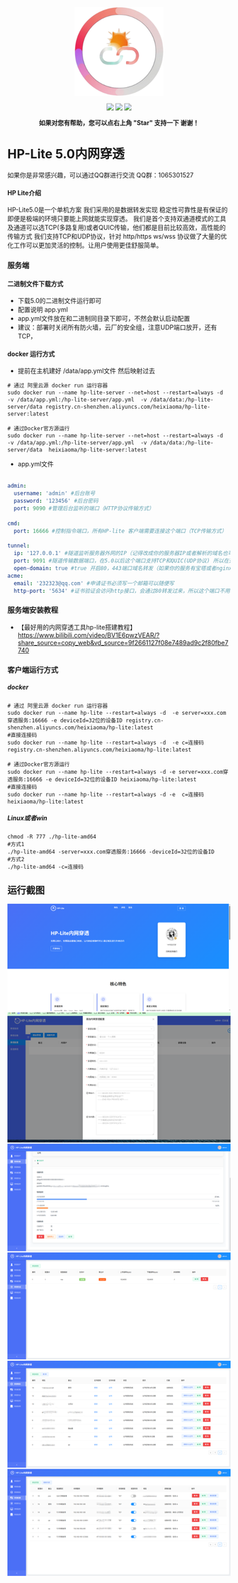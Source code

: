 <p align="center">
<img src="/doc/img/logo.png" width="200" />
</p>
<p align="center">
    <a >
        <img src="https://img.shields.io/badge/hp_lite-5.0-red.svg?style=flat" />
    </a>
   <a >
        <img src="https://img.shields.io/badge/QQ群-1065301527-blue.svg?style=flat" />
    </a>
    <a >
        <img src="https://img.shields.io/badge/Licence-MIT-green.svg?style=flat" />
    </a>

<p align="center">    
    <b>如果对您有帮助，您可以点右上角 "Star" 支持一下 谢谢！</b>
</p>

# HP-Lite 5.0内网穿透

如果你是非常感兴趣，可以通过QQ群进行交流
QQ群：1065301527

#### HP Lite介绍
HP-Lite5.0是一个单机方案
我们采用的是数据转发实现 稳定性可靠性是有保证的即便是极端的环境只要能上网就能实现穿透。
我们是首个支持双通道模式的工具及通道可以选TCP(多路复用)或者QUIC传输，他们都是目前比较高效，高性能的传输方式
我们支持TCP和UDP协议，针对 http/https ws/wss 协议做了大量的优化工作可以更加灵活的控制。让用户使用更佳舒服简单。


### 服务端

#### 二进制文件下载方式
- 下载5.0的二进制文件运行即可
- 配置说明 app.yml
- app.yml文件放在和二进制同目录下即可，不然会默认启动配置
- 建议：部署时关闭所有防火墙，云厂的安全组，注意UDP端口放开，还有TCP，

#### docker 运行方式
- 提前在主机建好 /data/app.yml文件 然后映射过去
```shell
# 通过 阿里云源 docker run 运行容器
sudo docker run --name hp-lite-server --net=host --restart=always -d  -v /data/app.yml:/hp-lite-server/app.yml  -v /data/data:/hp-lite-server/data registry.cn-shenzhen.aliyuncs.com/heixiaoma/hp-lite-server:latest

# 通过Docker官方源运行
sudo docker run --name hp-lite-server --net=host --restart=always -d  -v /data/app.yml:/hp-lite-server/app.yml  -v /data/data:/hp-lite-server/data  heixiaoma/hp-lite-server:latest
```


- app.yml文件
```yaml

admin:
  username: 'admin' #后台账号
  password: '123456' #后台密码
  port: 9090 #管理后台监听的端口（HTTP协议传输方式）

cmd:
  port: 16666 #控制指令端口，所有HP-lite 客户端需要连接这个端口（TCP传输方式）

tunnel:
  ip: '127.0.0.1' #隧道监听服务器外网的IP（记得改成你的服务器IP或者解析的域名也可以）
  port: 9091 #隧道传输数据端口，在5.0以后这个端口支持TCP和QUIC(UDP协议) 所以在开放端口时要给TCP和UDP权限
  open-domain: true #true 开启80，443端口域名转发（如果你的服务有宝塔或者nginx等，端口多半是被用了），false 关闭
acme:
  email: '232323@qq.com' #申请证书必须写一个邮箱可以随便写
  http-port: '5634' #证书验证会访问http接口，会通过80转发过来，所以这个端口不用暴露外网
```

### 服务端安装教程
- 【最好用的内网穿透工具hp-lite搭建教程】 https://www.bilibili.com/video/BV1E6pwzVEAR/?share_source=copy_web&vd_source=9f2661127f08e7489ad9c2f80fbe7740


### 客户端运行方式
##### docker
```shell
# 通过 阿里云源 docker run 运行容器
sudo docker run --name hp-lite --restart=always -d  -e server=xxx.com穿透服务:16666 -e deviceId=32位的设备ID registry.cn-shenzhen.aliyuncs.com/heixiaoma/hp-lite:latest
#直接连接码
sudo docker run --name hp-lite --restart=always -d  -e c=连接码 registry.cn-shenzhen.aliyuncs.com/heixiaoma/hp-lite:latest

# 通过Docker官方源运行
sudo docker run --name hp-lite --restart=always -d -e server=xxx.com穿透服务:16666 -e deviceId=32位的设备ID heixiaoma/hp-lite:latest
#直接连接码
sudo docker run --name hp-lite --restart=always -d -e  c=连接码 heixiaoma/hp-lite:latest
```

##### Linux或者win
```shell
chmod -R 777 ./hp-lite-amd64
#方式1
./hp-lite-amd64 -server=xxx.com穿透服务:16666 -deviceId=32位的设备ID
#方式2
./hp-lite-amd64 -c=连接码
```


## 运行截图
<img src="./doc/img/img_2.png"  />
<img src="./doc/img/img_3.png"  />
<img src="./doc/img/img_7.png"  />
<img src="./doc/img/img_4.png"  />
<img src="./doc/img/img_5.png"  />
<img src="./doc/img/img_6.png"  />

